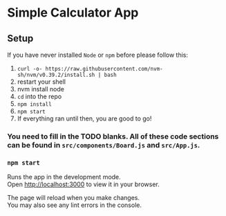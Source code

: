 # Simple Calculator App

## Setup
If you have never installed `Node` or `npm` before please follow this:

1. `curl -o- https://raw.githubusercontent.com/nvm-sh/nvm/v0.39.2/install.sh | bash`
2. restart your shell
3. nvm install node
4. `cd` into the repo
5. `npm install`
6. `npm start`
7. If everything ran until then, you are good to go!

### You need to fill in the TODO blanks. All of these code sections can be found in `src/components/Board.js` and `src/App.js`.

### `npm start`

Runs the app in the development mode.\
Open [http://localhost:3000](http://localhost:3000) to view it in your browser.

The page will reload when you make changes.\
You may also see any lint errors in the console.


